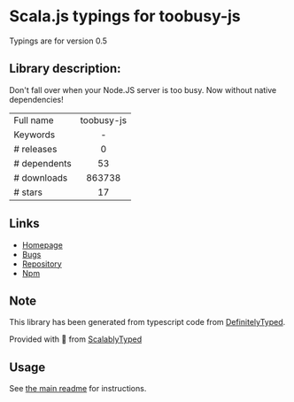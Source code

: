 
# Scala.js typings for toobusy-js

Typings are for version 0.5

## Library description:
Don't fall over when your Node.JS server is too busy. Now without native dependencies!

|                    |                 |
| ------------------ | :-------------: |
| Full name          | toobusy-js |
| Keywords           | - |
| # releases         | 0 |
| # dependents       | 53 |
| # downloads        | 863738 |
| # stars            | 17 |

## Links
- [Homepage](https://github.com/STRML/node-toobusy)
- [Bugs](https://github.com/strml/node-toobusy/issues)
- [Repository](https://github.com/strml/node-toobusy)
- [Npm](https://www.npmjs.com/package/toobusy-js)
    


## Note
This library has been generated from typescript code from [DefinitelyTyped](https://definitelytyped.org).

Provided with :purple_heart: from [ScalablyTyped](https://github.com/oyvindberg/ScalablyTyped)

## Usage
See [the main readme](../../readme.md) for instructions.


